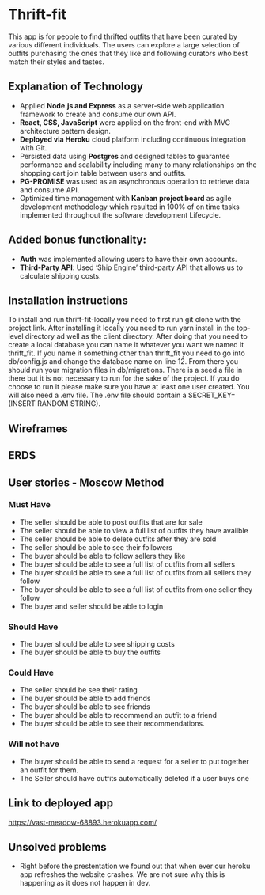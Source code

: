 # Thrift-fit
This app is for people to find thrifted outfits that have been curated by various different individuals. The users can explore a large selection of outfits purchasing the ones that they like and following curators who best match their styles and tastes.
 
## Explanation of Technology
- Applied **Node.js and Express** as a server-side web application framework to create and consume our own API.
- **React, CSS, JavaScript** were applied on the front-end with MVC architecture pattern design.
- **Deployed via Heroku** cloud platform including continuous integration with Git.
- Persisted data using **Postgres** and designed tables to guarantee performance and scalability including many to many relationships on the shopping cart join table between users and outfits.
- **PG-PROMISE** was used as an asynchronous operation to retrieve data and consume API.
- Optimized time management with **Kanban project board** as agile development methodology which resulted in 100% of on time tasks implemented throughout the software development Lifecycle.
## Added bonus functionality:
- **Auth** was implemented allowing users to have their own accounts.
- **Third-Party API**: Used ‘Ship Engine’ third-party API that allows us to calculate shipping costs.
 
## Installation instructions
To install and run thrift-fit-locally you need to first run git clone with the project
link. After installing it locally you need to run yarn install in the top-level directory ad well as the client directory. After doing that you need to create a local database you can name it whatever you want we named it thrift_fit. If you name it something other than thrift_fit you need to go into db/config.js and change the database name on line 12. From there you should run your migration files in db/migrations. There is a seed a file in there but it is not necessary to run for the sake of the project. If you do choose to run it please make sure you have at least one user created. You will also need a .env file. The .env file should contain a SECRET_KEY=(INSERT RANDOM STRING).
 
## Wireframes 
 
## ERDS
 
## User stories - Moscow Method
  ### Must Have
   - The seller should be able to post outfits that are for sale
   - The seller should be able to view a full list of outfits they have availble
   - The seller should be able to delete outfits after they are sold
   - The seller should be able to see their followers
   - The buyer should be able to follow sellers they like
   - The buyer should be able to see a full list of outfits from all sellers
   - The buyer should be able to see a full list of outfits from all sellers they follow
   - The buyer should be able to see a full list of outfits from one seller they follow
   - The buyer and seller should be able to login
    
  ### Should Have
   - The buyer should be able to see shipping costs
   - The buyer should be able to buy the outfits
    
  ### Could Have
   - The seller should be see their rating
   - The buyer should be able to add friends
   - The buyer should be able to see friends
   - The buyer should be able to recommend an outfit to a friend
   - The buyer should be able to see their recommendations.
    
  ### Will not have
  - The buyer should be able to send a request for a seller to put together an outfit for them.
  - The Seller should have outfits automatically deleted if a user buys one

## Link to deployed app

https://vast-meadow-68893.herokuapp.com/

## Unsolved problems
- Right before the prestentation we found out that when ever our heroku app refreshes the website crashes. We are not sure why this is happening as it does not happen in dev.
